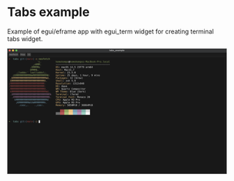 # Tabs example

Example of egui/eframe app with egui_term widget for creating terminal tabs widget.

![screenshot](./assets/screenshot.png)
